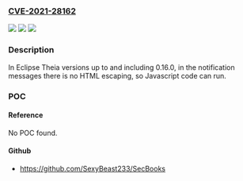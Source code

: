 ### [CVE-2021-28162](https://cve.mitre.org/cgi-bin/cvename.cgi?name=CVE-2021-28162)
![](https://img.shields.io/static/v1?label=Product&message=Eclipse%20Theia&color=blue)
![](https://img.shields.io/static/v1?label=Version&message=%3C%3D%200.16.0%20&color=brighgreen)
![](https://img.shields.io/static/v1?label=Vulnerability&message=CWE-830%3A%20Inclusion%20of%20Web%20Functionality%20from%20an%20Untrusted%20Source&color=brighgreen)

### Description

In Eclipse Theia versions up to and including 0.16.0, in the notification messages there is no HTML escaping, so Javascript code can run.

### POC

#### Reference
No POC found.

#### Github
- https://github.com/SexyBeast233/SecBooks

